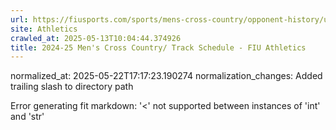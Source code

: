 ```yaml
---
url: https://fiusports.com/sports/mens-cross-country/opponent-history/university-of-miami/58/
site: Athletics
crawled_at: 2025-05-13T10:04:44.374926
title: 2024-25 Men's Cross Country/ Track Schedule - FIU Athletics
---
```

normalized_at: 2025-05-22T17:17:23.190274
normalization_changes: Added trailing slash to directory path

Error generating fit markdown: '<' not supported between instances of 'int' and 'str'